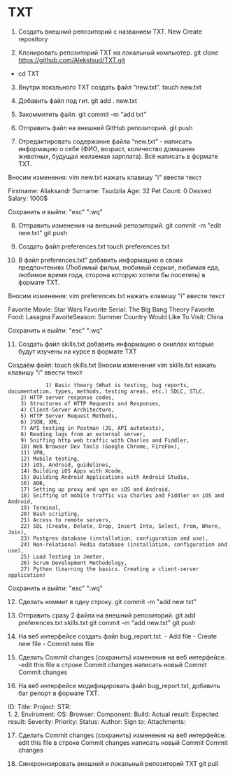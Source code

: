 # TXT

 1. Создать внешний репозиторий c названием TXT.       New
                                                       Create repository

 2. Клонировать репозиторий TXT на локальный компьютер.     git clone https://github.com/Alekstsud/TXT.git

 - cd TXT
 3. Внутри локального TXT создать файл “new.txt”.      touch new.txt

 4. Добавить файл под гит.     git add . new.txt
       
 5. Закоммитить файл.         git commit -m "add txt"

 6. Отправить файл на внешний GitHub репозиторий.     git push

 7. Отредактировать содержание файла “new.txt” - написать информацию о себе (ФИО, возраст, количество домашних животных, будущая желаемая зарплата). Всё написать в формате TXT.
 
Вносим изменения: vim new.txt 
нажать клавишу "i" ввести текст

Firstname: Aliaksandr
Surname: Tsudzila
Age: 32
Pet Count: 0
Desired Salary: 1000$	

Cохранить и выйти: "esc" ":wq"

8. Отправить изменения на внешний репозиторий.   git commit -m "edit new.txt"
                                                 git push

 9. Создать файл preferences.txt          touch preferences.txt

 10. В файл preferences.txt” добавить информацию о своих предпочтениях (Любимый фильм, любимый сериал, любимая еда, любимое время года, сторона которую хотели бы посетить) в формате TXT.

Вносим изменения: vim preferences.txt
нажать клавишу "i" ввести текст

Favorite Movie: Star Wars
Favorite Serial: The Big Bang Theory
Favorite Food:  Lasagna
FavoiteSeason:  Summer
Country Would Like To Visit: China

Cохранить и выйти: "esc" ":wq"

 11. Создать файл skills.txt добавить информацию о скиллах которые будут изучены на курсе в формате TXT

Создаём файл: touch skills.txt
Вносим изменения vim skills.txt
нажать клавишу "i" ввести текст

                1) Basic theory (What is testing, bug reports, documentation, types, methods, testing areas, etc.) SDLC, STLC,
		2) HTTP server response codes,
		3) Structures of HTTP Requests and Responses,
		4) Client-Server Architecture,
		5) HTTP Server Request Methods,
		6) JSON, XML,
		7) API testing in Postman (JS, API autotests),
		8) Reading logs from an external server,
		9) Sniffing http web traffic with Charles and Fiddler,
		10) Web Browser Dev Tools (Google Chrome, FireFox),
		11) VPN,
		12) Mobile testing,
		13) iOS, Android, guidelines,
		14) Building iOS Apps with Xcode,
		15) Building Android Applications with Android Studio,
		16) ADB,
		17) Setting up proxy and vpn on iOS and Android,
		18) Sniffing of mobile traffic via Charles and Fiddler on iOS and Android,
		19) Terminal,
		20) Bash scripting,
		21) Access to remote servers,
		22) SQL (Create, Delete, Drop, Insert Into, Select, From, Where, Join),
		23) Postgres database (installation, configuration and use),
		24) Non-relational Redis database (installation, configuration and use),
		25) Load Testing in Jmeter,
		26) Scrum Development Methodology,
		27) Python (Learning the basics. Creating a client-server application)


Cохранить и выйти: "esc" ":wq"

 12. Сделать коммит в одну строку.              git commit -m "add new txt"

13. Отправить сразу 2 файла на внешний репозиторий.         git add preferences.txt skills.txt
                                                            git commit -m "add new.txt"
                                                            git push
              
 14. На веб интерфейсе создать файл bug_report.txt.         - Add file
							    - Create new file
							    - Commit new file
  
 15. Сделать Commit changes (сохранить) изменения на веб интерфейсе.   -edit this file
                                                                       в строке Commit changes написать новый Commit
                                                                       Commit changes
 
 16. На веб интерфейсе модифицировать файл bug_report.txt, добавить баг репорт в формате TXT.
 
ID: 
Title: 
Project: 
STR:	
		1. 
		2. 
Enviroment:
		OS: 
		Browser: 
Component: 
Build: 
Actual result: 
Expected result: 
Severity: 
Priority: 
Status: 
Author: 
Sign to: 
Attachments: 

 17. Сделать Commit changes (сохранить) изменения на веб интерфейсе.    edit this file
                                                                        в строке Commit changes написать новый Commit
                                                                        Commit changes 
 
 18. Синхронизировать внешний и локальный репозиторий TXT       git pull
